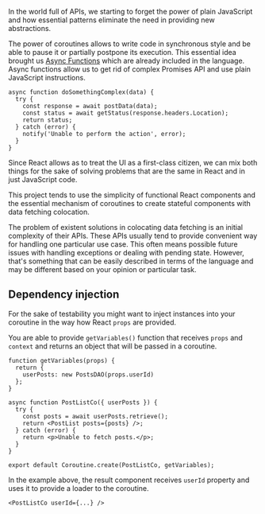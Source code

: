 In the world full of APIs, we starting to forget the power of plain JavaScript and how essential patterns eliminate the need in providing new abstractions.

The power of coroutines allows to write code in synchronous style and be able to pause it or partially postpone its execution. This essential idea brought us [Async Functions](https://github.com/tc39/ecmascript-asyncawait) which are already included in the language. Async functions allow us to get rid of complex Promises API and use plain JavaScript instructions.

    async function doSomethingComplex(data) {
      try {
        const response = await postData(data);
        const status = await getStatus(response.headers.Location);
        return status;
      } catch (error) {
        notify('Unable to perform the action', error);
      }
    }

Since React allows as to treat the UI as a first-class citizen, we can mix both things for the sake of solving problems that are the same in React and in just JavaScript code.

This project tends to use the simplicity of functional React components and the essential mechanism of coroutines to create stateful components with data fetching colocation.

The problem of existent solutions in colocating data fetching is an initial complexity of their APIs. These APIs usually tend to provide convenient way for handling one particular use case. This often means possible future issues with handling exceptions or dealing with pending state. However, that's something that can be easily described in terms of the language and may be different based on your opinion or particular task.

## Dependency injection

For the sake of testability you might want to inject instances into your coroutine in the way how React `props` are provided.

You are able to provide `getVariables()` function that receives `props` and `context` and returns an object that will be passed in a coroutine.

    function getVariables(props) {
      return {
        userPosts: new PostsDAO(props.userId)
      };
    }

    async function PostListCo({ userPosts }) {
      try {
        const posts = await userPosts.retrieve();
        return <PostList posts={posts} />;
      } catch (error) {
        return <p>Unable to fetch posts.</p>;
      }
    }

    export default Coroutine.create(PostListCo, getVariables);

In the example above, the result component receives `userId` property and uses it to provide a loader to the coroutine.

    <PostListCo userId={...} />
